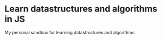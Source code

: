 # Learn datastructures and algorithms in JS

My personal sandbox for learning datastructures and algorithms.
